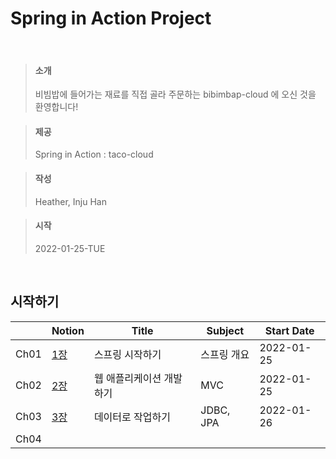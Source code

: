 # Spring in Action Project

<br/>

> #### 소개
> 비빔밥에 들어가는 재료를 직접 골라 주문하는 bibimbap-cloud 에 오신 것을 환영합니다!

> #### 제공
> Spring in Action : taco-cloud

> #### 작성
> Heather, Inju Han

> #### 시작
> 2022-01-25-TUE

<br>

## 시작하기


|  |Notion|Title|Subject|Start Date|
|--|------|-----|-------|----------|
|Ch01|[1장] |스프링 시작하기 |스프링 개요 |2022-01-25 |
|Ch02|[2장] |웹 애플리케이션 개발하기 |MVC |2022-01-25 |
|Ch03|[3장] |데이터로 작업하기 |JDBC, JPA |2022-01-26 |
|Ch04|     |  |  |  |

[1장]: https://heather-dev.notion.site/Ch01-d5e71db9e9b64b1e9f056f1efac0c0dc
[2장]: https://heather-dev.notion.site/Ch02-a148ea4fda6848d7a4bd421230a6596c
[3장]: https://heather-dev.notion.site/Ch03-d20f8a0f6d144dfa9c6c431d12dbc904

